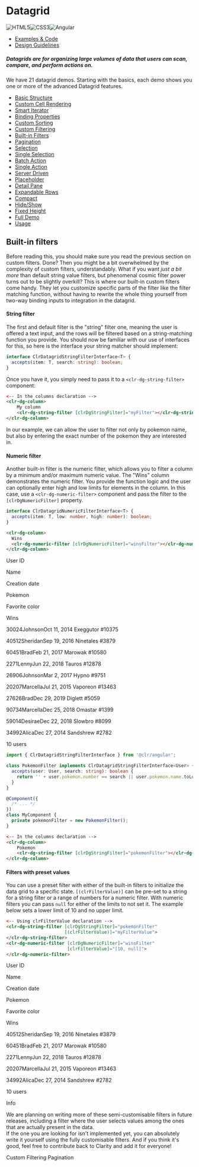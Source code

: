 # Datagrid

![HTML5](assets/images/bugs/badge_html5.svg 'HTML5')![CSS3](assets/images/bugs/badge_css3.svg 'CSS3')![Angular](assets/images/bugs/badge_ng.svg 'Angular')

* [Examples & Code](/documentation/datagrid#top)
* [Design Guidelines](/documentation/datagrid#guidelines)

##### Datagrids are for organizing large volumes of data that users can scan, compare, and perform actions on.

We have 21 datagrid demos. Starting with the basics, each demo shows you one or more of the advanced Datagrid features.

* [Basic Structure](/documentation/datagrid/structure)
* [Custom Cell Rendering](/documentation/datagrid/custom-rendering)
* [Smart Iterator](/documentation/datagrid/smart-iterator)
* [Binding Properties](/documentation/datagrid/binding-properties)
* [Custom Sorting](/documentation/datagrid/custom-sorting)
* [Custom Filtering](/documentation/datagrid/custom-filtering)
* [Built-in Filters](/documentation/datagrid/built-in-filters)
* [Pagination](/documentation/datagrid/pagination)
* [Selection](/documentation/datagrid/selection)
* [Single Selection](/documentation/datagrid/selection-single)
* [Batch Action](/documentation/datagrid/batch-action)
* [Single Action](/documentation/datagrid/single-action)
* [Server Driven](/documentation/datagrid/server-driven)
* [Placeholder](/documentation/datagrid/placeholder)
* [Detail Pane](/documentation/datagrid/detail-pane)
* [Expandable Rows](/documentation/datagrid/expandable-rows)
* [Compact](/documentation/datagrid/compact)
* [Hide/Show](/documentation/datagrid/hide-show)
* [Fixed Height](/documentation/datagrid/fixed-height)
* [Full Demo](/documentation/datagrid/full)
* [Usage](/documentation/datagrid/usage)

## Built-in filters

Before reading this, you should make sure you read the previous section on custom filters. Done? Then you might be a bit overwhelmed by the complexity of custom filters, understandably. What if you want _just a bit more_ than default string value filters, but phenomenal cosmic filter power turns out to be slightly overkill? This is where our built-in custom filters come handy. They let you customize specific parts of the filter like the filter matching function, without having to rewrite the whole thing yourself from two-way binding inputs to integration in the datagrid.

#### String filter

The first and default filter is the "string" filter one, meaning the user is offered a text input, and the rows will be filtered based on a string-matching function you provide. You should now be familiar with our use of interfaces for this, so here is the interface your string matcher should implement:

```typescript
interface ClrDatagridStringFilterInterface<T> {
  accepts(item: T, search: string): boolean;
}
```

Once you have it, you simply need to pass it to a `<clr-dg-string-filter>` component:

```html
<-- In the columns declaration -->
<clr-dg-column>
    My column
    <clr-dg-string-filter [clrDgStringFilter]="myFilter"></clr-dg-string-filter>
</clr-dg-column>
```

In our example, we can allow the user to filter not only by pokemon name, but also by entering the exact number of the pokemon they are interested in.

#### Numeric filter

Another built-in filter is the numeric filter, which allows you to filter a column by a minimum and/or maximum numeric value. The "Wins" column demonstrates the numeric filter. You provide the function logic and the user can optionally enter high and low limits for elements in the column. In this case, use a `<clr-dg-numeric-filter>` component and pass the filter to the `[clrDgNumericFilter]` property.

```typescript
interface ClrDatagridNumericFilterInterface<T> {
  accepts(item: T, low: number, high: number): boolean;
}
```

```html
<clr-dg-column>
  Wins
  <clr-dg-numeric-filter [clrDgNumericFilter]="winsFilter"></clr-dg-numeric-filter>
</clr-dg-column>
```

User ID

Name

Creation date

Pokemon

Favorite color

Wins

30024JohnsonOct 11, 2014 Exeggutor #10375

40512SheridanSep 19, 2016 Ninetales #3879

60451BradFeb 21, 2017 Marowak #10580

2271LennyJun 22, 2018 Tauros #12878

26906JohnsonMar 2, 2017 Hypno #9751

20207MarcellaJul 21, 2015 Vaporeon #13463

27626BradDec 29, 2019 Diglett #5059

90734MarcellaDec 25, 2018 Omastar #1399

59014DesiraeDec 22, 2018 Slowbro #8099

34992AlicaDec 27, 2014 Sandshrew #2782

10 users

```typescript
import { ClrDatagridStringFilterInterface } from '@clr/angular';

class PokemonFilter implements ClrDatagridStringFilterInterface<User> {
  accepts(user: User, search: string): boolean {
    return '' + user.pokemon.number == search || user.pokemon.name.toLowerCase().indexOf(search) >= 0;
  }
}

@Component({
  /* ... */
})
class MyComponent {
  private pokemonFilter = new PokemonFilter();
}
```

```html
<-- In the columns declaration -->
<clr-dg-column>
    Pokemon
    <clr-dg-string-filter [clrDgStringFilter]="pokemonFilter"></clr-dg-string-filter>
</clr-dg-column>
```

#### Filters with preset values

You can use a preset filter with either of the built-in filters to initialize the data grid to a specific state. `[(clrFilterValue)]` can be pre-set to a string for a string filter or a range of numbers for a numeric filter. With numeric filters you can pass `null` for either of the limits to not set it. The example below sets a lower limit of 10 and no upper limit.

```html
<-- Using clrFilterValue declaration -->
<clr-dg-string-filter [clrDgStringFilter]="pokemonFilter"
                      [(clrFilterValue)]="myFilterValue">
</clr-dg-string-filter>
<clr-dg-numeric-filter [clrDgNumericFilter]="winsFilter"
                       [clrFilterValue]="[10, null]">
</clr-dg-numeric-filter>
```

User ID

Name

Creation date

Pokemon

Favorite color

Wins

40512SheridanSep 19, 2016 Ninetales #3879

60451BradFeb 21, 2017 Marowak #10580

2271LennyJun 22, 2018 Tauros #12878

20207MarcellaJul 21, 2015 Vaporeon #13463

34992AlicaDec 27, 2014 Sandshrew #2782

10 users

Info

We are planning on writing more of these semi-customisable filters in future releases, including a filter where the user selects values among the ones that are actually present in the data.  
If the one you are looking for isn't implemented yet, you can absolutely write it yourself using the fully customisable filters. And if you think it's good, feel free to contribute back to Clarity and add it for everyone!

Custom Filtering Pagination

